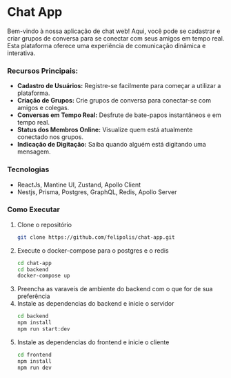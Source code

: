 # Chat App

Bem-vindo à nossa aplicação de chat web! Aqui, você pode se cadastrar e criar grupos de conversa para se conectar com seus amigos em tempo real. Esta plataforma oferece uma experiência de comunicação dinâmica e interativa.

### Recursos Principais:

* **Cadastro de Usuários:** Registre-se facilmente para começar a utilizar a plataforma.
* **Criação de Grupos:** Crie grupos de conversa para conectar-se com amigos e colegas.
* **Conversas em Tempo Real:** Desfrute de bate-papos instantâneos e em tempo real.
* **Status dos Membros Online:** Visualize quem está atualmente conectado nos grupos.
* **Indicação de Digitação:** Saiba quando alguém está digitando uma mensagem.

### Tecnologias

* ReactJs, Mantine UI, Zustand, Apollo Client
* Nestjs, Prisma, Postgres, GraphQL, Redis, Apollo Server

### Como Executar

1. Clone o repositório
   ```bash
   git clone https://github.com/felipolis/chat-app.git
   ```
2. Execute o docker-compose para o postgres e o redis
   ```bash
   cd chat-app
   cd backend
   docker-compose up
   ```
3. Preencha as varaveis de ambiente do backend com o que for de sua preferência
4. Instale as dependencias do backend e inicie o servidor
   ```bash
   cd backend
   npm install
   npm run start:dev
   ```
5. Instale as dependencias do frontend e inicie o cliente
   ```bash
   cd frontend
   npm install
   npm run dev
   ```
